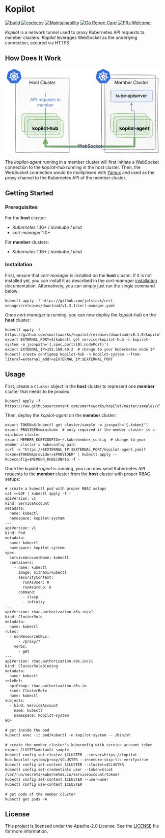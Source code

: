 # Kopilot

[![build](https://github.com/smartxworks/kopilot/actions/workflows/build.yml/badge.svg)](https://github.com/smartxworks/kopilot/actions/workflows/build.yml)
[![codecov](https://codecov.io/gh/smartxworks/kopilot/branch/master/graph/badge.svg)](https://codecov.io/gh/smartxworks/kopilot)
[![Maintainability](https://api.codeclimate.com/v1/badges/61de6301682f7c3c30a3/maintainability)](https://codeclimate.com/github/smartxworks/kopilot/maintainability)
[![Go Report Card](https://goreportcard.com/badge/github.com/smartxworks/kopilot)](https://goreportcard.com/report/github.com/smartxworks/kopilot)
[![PRs Welcome](https://img.shields.io/badge/PRs-welcome-brightgreen.svg)](http://makeapullrequest.com)

_Kopilot_ is a network tunnel used to proxy Kubernetes API requests to member clusters. _Kopilot_ leverages WebSocket as the underlying connection, secured via HTTPS.

## How Does It Work

![architecture](docs/architecture.png)

The _kopilot-agent_ running in a member cluster will first initiate a WebSocket connection to the _kopilot-hub_ running in the host cluster. Then, the WebSocket connection would be multiplexed with [Yamux](https://github.com/hashicorp/yamux) and used as the proxy channel to the Kubernetes API of the member cluster.

## Getting Started

### Prerequisites

For the **host** cluster:

- _Kubernetes_ 1.16+ / _minikube_ / _kind_
- _cert-manager_ 1.0+

For **member** clusters:

- _Kubernetes_ 1.16+ / _minikube_ / _kind_

### Installation

First, ensure that _cert-manager_ is installed on the **host** cluster. If it is not installed yet, you can install it as described in the _cert-manager_ [installation](https://cert-manager.io/docs/installation/kubernetes/) documentation. Alternatively, you can simply just run the single command below:

```shell
kubectl apply -f https://github.com/jetstack/cert-manager/releases/download/v1.3.1/cert-manager.yaml
```

Once _cert-manager_ is running, you can now deploy the _kopilot-hub_ on the **host** cluster:

```shell
kubectl apply -f https://github.com/smartxworks/kopilot/releases/download/v0.1.0/kopilot.yaml
export EXTERNAL_PORT=$(kubectl get service/kopilot-hub -n kopilot-system -o jsonpath='{.spec.ports[0].nodePort}')
export EXTERNAL_IP=192.168.49.2  # change to your Kubernetes node IP
kubectl create configmap kopilot-hub -n kopilot-system --from-literal=external_addr=$EXTERNAL_IP:$EXTERNAL_PORT
```

## Usage

First, create a `Cluster` object in the **host** cluster to represent one **member** cluster that needs to be proxied:

```shell
kubectl apply -f https://raw.githubusercontent.com/smartxworks/kopilot/master/samples/cluster.yaml
```

Then, deploy the _kopilot-agent_ on the **member** cluster:

```shell
export TOKEN=$(kubectl get cluster/sample -o jsonpath='{.token}')
export PROVIDER=minikube  # only required if the member cluster is a minikube cluster
export MEMBER_KUBECONFIG=~/.kube/member_config  # change to your member cluster's kubeconfig path
curl -k "https://$EXTERNAL_IP:$EXTERNAL_PORT/kopilot-agent.yaml?token=$TOKEN&provider=$PROVIDER" | kubectl apply --kubeconfig=$MEMBER_KUBECONFIG -f -
```

Once the _kopilot-agent_ is running, you can now send Kubernetes API requests to the **member** cluster from the **host** cluster with proper RBAC setups:

```shell
# create a kubectl pod with proper RBAC setups
cat <<EOF | kubectl apply -f -
apiVersion: v1
kind: ServiceAccount
metadata:
  name: kubectl
  namespace: kopilot-system
---
apiVersion: v1
kind: Pod
metadata:
  name: kubectl
  namespace: kopilot-system
spec:
  serviceAccountName: kubectl
  containers:
    - name: kubectl
      image: bitnami/kubectl
      securityContext:
        runAsUser: 0
        runAsGroup: 0
      command:
        - sleep
        - infinity
---
apiVersion: rbac.authorization.k8s.io/v1
kind: ClusterRole
metadata:
  name: kubectl
rules:
  - nonResourceURLs:
      - /proxy/*
    verbs:
      - get
---
apiVersion: rbac.authorization.k8s.io/v1
kind: ClusterRoleBinding
metadata:
  name: kubectl
roleRef:
  apiGroup: rbac.authorization.k8s.io
  kind: ClusterRole
  name: kubectl
subjects:
  - kind: ServiceAccount
    name: kubectl
    namespace: kopilot-system
EOF

# get inside the pod
kubectl exec -it pod/kubectl -n kopilot-system -- /bin/sh

# create the member cluster's kubeconfig with service account token
export CLUSTER=default_sample
kubectl config set-cluster $CLUSTER --server=https://kopilot-hub.kopilot-system/proxy/$CLUSTER --insecure-skip-tls-verify=true
kubectl config set-context $CLUSTER --cluster=$CLUSTER
kubectl config set-credentials user --token=$(cat /var/run/secrets/kubernetes.io/serviceaccount/token)
kubectl config set-context $CLUSTER --user=user
kubectl config use-context $CLUSTER

# get pods of the member cluster
kubectl get pods -A
```

## License

This project is licensed under the Apache-2.0 License. See the [LICENSE](/LICENSE) file for more information.

